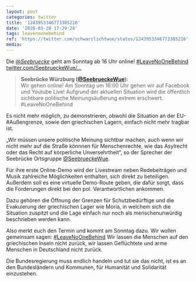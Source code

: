 ```yaml
---
layout: post
categories: twitter
title: '1243953346773385216'
date: '2020-03-28 17:29:24'
tags: leavenoonebehind
ref: 'https://twitter.com/schwarzlichtwue/status/1243953346773385216'
media:
---
```

Die [@_Seebruecke_](https://twitter.com/_Seebruecke_) geht am Sonntag ab 16 Uhr online! [#LeaveNoOneBehind](/t/leavenoonebehind) [twitter.com/SeebrueckeWue/…](https://twitter.com/SeebrueckeWue/status/1243848380985552902) 


> <b>Seebrücke Würzburg ([@SeebrueckeWue](https://twitter.com/SeebrueckeWue)):</b>  
>Wir gehen online! Am Sonntag um 16:00 Uhr gehen wir auf Facebook und Youtube Live! Aufgrund der aktuellen Situation wird die öffentlich sichtbare politische Meinungsäußerung extrem erschwert. #LeaveNoOneBehind    
>  
>  


Es nicht mehr möglich, zu demonstrieren, obwohl die Situation an der EU-#Außengrenze, sowie den griechischen Lagern, einfach nicht mehr tragbar ist. 


„Wir müssen unsere politische Meinung sichtbar machen, auch wenn wir nicht mehr auf die Straße könnnen für Menschenrechte, wie das Asylrecht oder das Recht auf körperliche Unversehrtheit“, so der Sprecher der Seebrücke Ortsgruppe [@SeebrueckeWue](https://twitter.com/SeebrueckeWue). 


Für ihre erste Online-Demo wird der Livestream neben Redebeiträgen und Musik zahlreiche Möglichkeiten enthalten, sich direkt zu beteiligen. Außerdem soll es eine virtuelle Demo-Route geben, die dafür sorgt, dass die Forderungen direkt bei den pol. Verantwortlichen ankommen. 


Dazu gehören die Öffnung der Grenzen für Schutzbedürftige und die Evakuierung der griechischen Lager wie Moria, in welchem sich die Situation zuspitzt und die Lage einfach nur noch als menschenunwürdig beschrieben werden kann. 


Also merkt euch den Termin und kommt am Sonntag dazu. Wir wollen gemeinsam sagen: [#LeaveNoOneBehind](/t/leavenoonebehind)  Wir lassen die Menschen auf den griechischen Inseln nicht zurück, wir lassen Geflüchtete und arme Menschen in Deutschland nicht zurück. 


Die Bundesregierung muss endlich handeln und tut sie das nicht, ist es an den Bundesländern und Kommunen, für Humanität und Solidarität einzustehen. 

